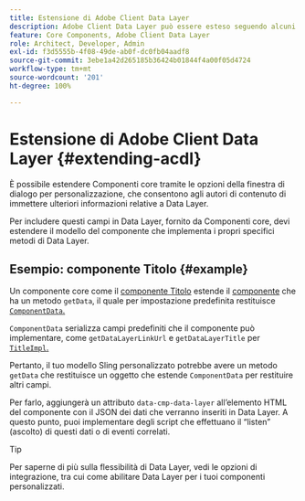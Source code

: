 ```yaml
---
title: Estensione di Adobe Client Data Layer
description: Adobe Client Data Layer può essere esteso seguendo alcuni modelli di base
feature: Core Components, Adobe Client Data Layer
role: Architect, Developer, Admin
exl-id: f3d5555b-4f08-49de-ab0f-dc0fb04aadf8
source-git-commit: 3ebe1a42d265185b36424b01844f4a00f05d4724
workflow-type: tm+mt
source-wordcount: '201'
ht-degree: 100%

---
```


# Estensione di Adobe Client Data Layer {#extending-acdl}

È possibile estendere Componenti core tramite le opzioni della finestra di dialogo per personalizzazione, che consentono agli autori di contenuto di immettere ulteriori informazioni relative a Data Layer.

Per includere questi campi in Data Layer, fornito da Componenti core, devi estendere il modello del componente che implementa i propri specifici metodi di Data Layer.

## Esempio: componente Titolo {#example}

Un componente core come il [componente Titolo](https://github.com/adobe/aem-core-wcm-components/blob/master/bundles/core/src/main/java/com/adobe/cq/wcm/core/components/models/Title.java) estende il [componente](https://github.com/adobe/aem-core-wcm-components/blob/master/bundles/core/src/main/java/com/adobe/cq/wcm/core/components/models/Title.java) che ha un metodo `getData`, il quale per impostazione predefinita restituisce [`ComponentData`.](https://github.com/adobe/aem-core-wcm-components/blob/master/bundles/core/src/main/java/com/adobe/cq/wcm/core/components/models/datalayer/ComponentData.java)

`ComponentData` serializza campi predefiniti che il componente può implementare, come `getDataLayerLinkUrl` e `getDataLayerTitle` per [`TitleImpl`.](https://github.com/adobe/aem-core-wcm-components/blob/master/bundles/core/src/main/java/com/adobe/cq/wcm/core/components/internal/models/v1/TitleImpl.java)

Pertanto, il tuo modello Sling personalizzato potrebbe avere un metodo `getData` che restituisce un oggetto che estende `ComponentData` per restituire altri campi.

Per farlo, aggiungerà un attributo `data-cmp-data-layer` all’elemento HTML del componente con il JSON dei dati che verranno inseriti in Data Layer. A questo punto, puoi implementare degli script che effettuano il “listen” (ascolto) di questi dati o di eventi correlati.

>[!TIP]
>
>Per saperne di più sulla flessibilità di Data Layer, vedi le opzioni di integrazione, tra cui come abilitare Data Layer per i tuoi componenti personalizzati.
